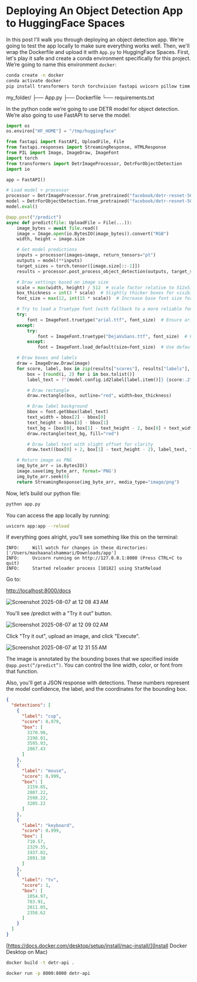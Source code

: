 # Deploying An Object Detection App to HuggingFace Spaces

In this post I'll walk you through deploying an object detection app. We're going to test the app locally to make sure everything works well. Then, we'll wrap the Dockerfile and upload it with `App.py` to HuggingFace Spaces.
First, let's play it safe and create a conda environment specifically for this project. We’re going to name this environment `docker`:

```bash
conda create -n docker
conda activate docker
pip install transformers torch torchvision fastapi uvicorn pillow timm python-multipart
```

my_folder/
        ├── App.py
        ├── Dockerfile
        └── requirements.txt

In the python code we’re going to use DETR model for object detection. We’re also going to use FastAPI to serve the model:

```python
import os
os.environ["HF_HOME"] = "/tmp/huggingface"

from fastapi import FastAPI, UploadFile, File
from fastapi.responses import StreamingResponse, HTMLResponse
from PIL import Image, ImageDraw, ImageFont
import torch
from transformers import DetrImageProcessor, DetrForObjectDetection
import io

app = FastAPI()

# Load model + processor
processor = DetrImageProcessor.from_pretrained("facebook/detr-resnet-50")
model = DetrForObjectDetection.from_pretrained("facebook/detr-resnet-50")
model.eval()

@app.post("/predict")
async def predict(file: UploadFile = File(...)):
    image_bytes = await file.read()
    image = Image.open(io.BytesIO(image_bytes)).convert("RGB")
    width, height = image.size

    # Get model predictions
    inputs = processor(images=image, return_tensors="pt")
    outputs = model(**inputs)
    target_sizes = torch.tensor([image.size[::-1]])
    results = processor.post_process_object_detection(outputs, target_sizes=target_sizes, threshold=0.9)[0]

    # Draw settings based on image size
    scale = max(width, height) / 512  # scale factor relative to 512x512
    box_thickness = int(3 * scale)  # Slightly thicker boxes for visibility
    font_size = max(12, int(15 * scale))  # Increase base font size for better readability

    # Try to load a Truetype font (with fallback to a more reliable font)
    try:
        font = ImageFont.truetype("arial.ttf", font_size)  # Ensure arial.ttf is available in your environment
    except:
        try:
            font = ImageFont.truetype("DejaVuSans.ttf", font_size)  # Fallback to another common font
        except:
            font = ImageFont.load_default(size=font_size)  # Use default with explicit size if possible

    # Draw boxes and labels
    draw = ImageDraw.Draw(image)
    for score, label, box in zip(results["scores"], results["labels"], results["boxes"]):
        box = [round(i, 2) for i in box.tolist()]
        label_text = f"{model.config.id2label[label.item()]} {score:.2f}"

        # Draw rectangle
        draw.rectangle(box, outline="red", width=box_thickness)

        # Draw label background
        bbox = font.getbbox(label_text)
        text_width = bbox[2] - bbox[0]
        text_height = bbox[3] - bbox[1]
        text_bg = [box[0], box[1] - text_height - 2, box[0] + text_width + 4, box[1]]  # Add padding
        draw.rectangle(text_bg, fill="red")

        # Draw label text with slight offset for clarity
        draw.text((box[0] + 2, box[1] - text_height - 2), label_text, fill="white", font=font)

    # Return image as PNG
    img_byte_arr = io.BytesIO()
    image.save(img_byte_arr, format='PNG')
    img_byte_arr.seek(0)
    return StreamingResponse(img_byte_arr, media_type="image/png")
```

Now, let’s build our python file:

```bash
python app.py
```

You can access the app locally by running:

```bash
uvicorn app:app --reload
```

If everything goes alright, you’ll see something like this on the terminal:

```console
INFO:     Will watch for changes in these directories: ['/Users/mashaanalshammari/Downloads/app']
INFO:     Uvicorn running on http://127.0.0.1:8000 (Press CTRL+C to quit)
INFO:     Started reloader process [10182] using StatReload
```

Go to:

[http://localhost:8000/docs](http://localhost:8000/docs)

![Screenshot 2025-08-07 at 12 08 43 AM](https://github.com/user-attachments/assets/68af126e-4f85-4fa3-bfb7-5f489de6a7b8)

You'll see /predict with a "Try it out" button.

![Screenshot 2025-08-07 at 12 09 02 AM](https://github.com/user-attachments/assets/cfa544ae-99ef-457f-9963-100a90a11ab8)

Click "Try it out", upload an image, and click "Execute".

![Screenshot 2025-08-07 at 12 31 55 AM](https://github.com/user-attachments/assets/e8b6ddae-258a-4a18-80d6-c4b71510b90c)

The image is annotated by the bounding boxes that we specified inside `@app.post(“/predict”)`. You can control the line width, color, or font from that function.

Also, you'll get a JSON response with detections. These numbers represent the model confidence, the label, and the coordinates for the bounding box.

```json
{
  "detections": [
    {
      "label": "cup",
      "score": 0.979,
      "box": [
        3170.98,
        2198.01,
        3595.93,
        2867.43
      ]
    },
    {
      "label": "mouse",
      "score": 0.999,
      "box": [
        2159.85,
        2887.22,
        2598.22,
        3205.22
      ]
    },
    {
      "label": "keyboard",
      "score": 0.999,
      "box": [
        710.57,
        2329.35,
        1937.02,
        2891.38
      ]
    },
    {
      "label": "tv",
      "score": 1,
      "box": [
        1054.97,
        783.91,
        2811.05,
        2358.62
      ]
    }
  ]
}
```

[https://docs.docker.com/desktop/setup/install/mac-install/](Install Docker Desktop on Mac)

```bash
docker build -t detr-api .
```

```bash
docker run -p 8000:8000 detr-api
```
